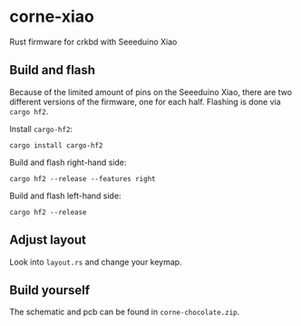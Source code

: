 # corne-xiao
Rust firmware for crkbd with Seeeduino Xiao

## Build and flash
Because of the limited amount of pins on the Seeeduino Xiao, there are two different versions of the firmware, one for each half. Flashing is done via `cargo hf2`.

Install `cargo-hf2`:

```
cargo install cargo-hf2
```

Build and flash right-hand side:
```
cargo hf2 --release --features right
```

Build and flash left-hand side:
```
cargo hf2 --release
```

## Adjust layout
Look into `layout.rs` and change your keymap.

## Build yourself
The schematic and pcb can be found in `corne-chocolate.zip`.
